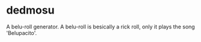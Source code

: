 # dedmosu
A belu-roll generator.
A belu-roll is besically a rick roll, only it plays the song 'Belupacito'.
